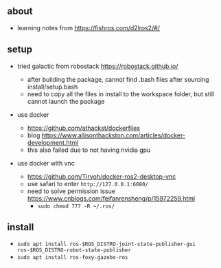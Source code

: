## about 

- learning notes from https://fishros.com/d2lros2/#/

## setup  

- tried galactic from robostack https://robostack.github.io/ 
    - after building the package, cannot find .bash files after sourcing install/setup.bash 
    - need to copy all the files in install to the workspace folder, but still cannot launch the package 

- use docker 
    - https://github.com/athackst/dockerfiles
    - blog https://www.allisonthackston.com/articles/docker-development.html
    - this also failed due to not having nvidia gpu 

- use docker with vnc 
    - https://github.com/Tiryoh/docker-ros2-desktop-vnc
    - use safari to enter `http://127.0.0.1:6080/`
    - need to solve permission issue https://www.cnblogs.com/feifanrensheng/p/15972259.html
        - `sudo chmod 777 -R ~/.ros/`

## install 

- `sudo apt install ros-$ROS_DISTRO-joint-state-publisher-gui ros-$ROS_DISTRO-robot-state-publisher`
- `sudo apt install ros-foxy-gazebo-ros` 


